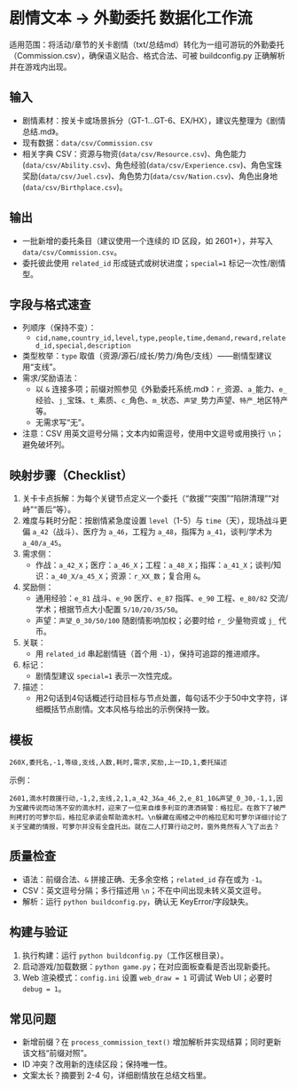 # 剧情文本 → 外勤委托 数据化工作流

适用范围：将活动/章节的关卡剧情（txt/总结md）转化为一组可游玩的外勤委托（Commission.csv），确保语义贴合、格式合法、可被 buildconfig.py 正确解析并在游戏内出现。

## 输入
- 剧情素材：按关卡或场景拆分（GT-1…GT-6、EX/HX），建议先整理为《剧情总结.md》。
- 现有数据：`data/csv/Commission.csv`
- 相关字典 CSV：资源与物资(`data/csv/Resource.csv`)、角色能力(`data/csv/Ability.csv`)、角色经验(`data/csv/Experience.csv`)、角色宝珠奖励(`data/csv/Juel.csv`)、角色势力(`data/csv/Nation.csv`)、角色出身地(`data/csv/Birthplace.csv`)。

## 输出
- 一批新增的委托条目（建议使用一个连续的 ID 区段，如 2601+），并写入 `data/csv/Commission.csv`。
- 委托彼此使用 `related_id` 形成链式或树状进度；`special=1` 标记一次性/剧情型。

## 字段与格式速查
- 列顺序（保持不变）：
  - `cid,name,country_id,level,type,people,time,demand,reward,related_id,special,description`
- 类型枚举：`type` 取值（资源/源石/成长/势力/角色/支线）——剧情型建议用“支线”。
- 需求/奖励语法：
  - 以 `&` 连接多项；前缀对照参见《外勤委托系统.md》：`r_`资源、`a_`能力、`e_`经验、`j_`宝珠、`t_`素质、`c_`角色、`m_`状态、`声望_`势力声望、`特产_`地区特产等。
  - 无需求写“无”。
- 注意：CSV 用英文逗号分隔；文本内如需逗号，使用中文逗号或用换行 `\n`；避免破坏列。

## 映射步骤（Checklist）
1. 关卡卡点拆解：为每个关键节点定义一个委托（“救援”“突围”“陷阱清理”“对峙”“善后”等）。
2. 难度与耗时分配：按剧情紧急度设置 `level`（1-5）与 `time`（天），现场战斗更偏 `a_42`（战斗）、医疗为 `a_46`，工程为 `a_48`，指挥为 `a_41`，谈判/学术为 `a_40/a_45`。
3. 需求侧：
   - 作战：`a_42_X`；医疗：`a_46_X`；工程：`a_48_X`；指挥：`a_41_X`；谈判/知识：`a_40_X/a_45_X`；资源：`r_XX_数`；复合用 `&`。
4. 奖励侧：
   - 通用经验：`e_81` 战斗、`e_90` 医疗、`e_87` 指挥、`e_90` 工程、`e_80/82` 交流/学术；根据节点大小配置 `5/10/20/35/50`。
   - 声望：`声望_0_30/50/100` 随剧情影响加权；必要时给 `r_` 少量物资或 `j_` 代币。
5. 关联：
   - 用 `related_id` 串起剧情链（首个用 `-1`），保持可追踪的推进顺序。
6. 标记：
   - 剧情型建议 `special=1` 表示一次性完成。
7. 描述：
   - 用2句话到4句话概述行动目标与节点处置，每句话不少于50中文字符，详细概括节点剧情。文本风格与给出的示例保持一致。

## 模板
```
260X,委托名,-1,等级,支线,人数,耗时,需求,奖励,上一ID,1,委托描述
```
示例：
```
2601,滴水村救援行动,-1,2,支线,2,1,a_42_3&a_46_2,e_81_10&声望_0_30,-1,1,因为宝藏传说而动荡不安的滴水村，迎来了一位来自维多利亚的潇洒骑警：格拉尼。在救下了被严刑拷打的可萝尔后，格拉尼承诺会帮助滴水村。\n躲藏在阁楼之中的格拉尼和可萝尔详细讨论了关于宝藏的情报，可萝尔并没有全盘托出。就在二人打算行动之时，窗外竟然有人飞了出去？
```

## 质量检查
- 语法：前缀合法、`&` 拼接正确、无多余空格；`related_id` 存在或为 `-1`。
- CSV：英文逗号分隔；多行描述用 `\n`；不在中间出现未转义英文逗号。
- 解析：运行 `python buildconfig.py`，确认无 KeyError/字段缺失。

## 构建与验证
1. 执行构建：运行 `python buildconfig.py`（工作区根目录）。
2. 启动游戏/加载数据：`python game.py`；在对应面板查看是否出现新委托。
3. Web 渲染模式：`config.ini` 设置 `web_draw = 1` 可调试 Web UI；必要时 `debug = 1`。

## 常见问题
- 新增前缀？在 `process_commission_text()` 增加解析并实现结算；同时更新该文档“前缀对照”。
- ID 冲突？改用新的连续区段；保持唯一性。
- 文案太长？摘要到 2-4 句，详细剧情放在总结文档里。
